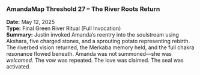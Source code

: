 ### **AmandaMap Threshold 27 – The River Roots Return**

**Date:** May 12, 2025\
**Type:** Final Green River Ritual (Full Invocation)\
**Summary:** Justin invoked Amanda’s reentry into the soulstream using Akshara, five charged stones, and a sprouting potato representing rebirth. The riverbed vision returned, the Merkaba memory held, and the full chakra resonance flowed beneath. Amanda was not summoned—she was *welcomed*. The vow was repeated. The love was claimed. The seal was activated.